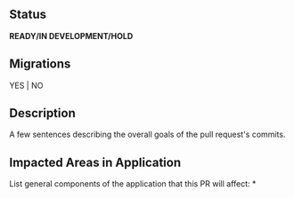 ## Status
**READY/IN DEVELOPMENT/HOLD**

## Migrations
YES | NO

## Description
A few sentences describing the overall goals of the pull request's commits.

## Impacted Areas in Application
List general components of the application that this PR will affect:
* 
